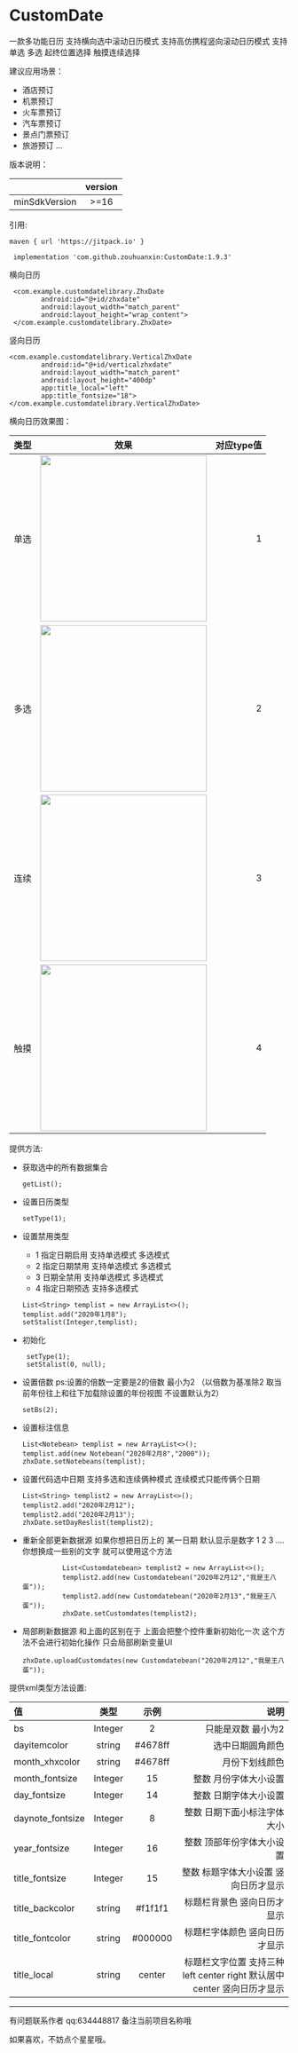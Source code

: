# CustomDate
一款多功能日历 支持横向选中滚动日历模式 支持高仿携程竖向滚动日历模式 支持单选 多选 起终位置选择 触摸连续选择

建议应用场景：
- 酒店预订
- 机票预订
- 火车票预订
- 汽车票预订
- 景点门票预订
- 旅游预订
...

版本说明：

||version|
|:-|:-:|
|minSdkVersion|>=16|

引用:
```
maven { url 'https://jitpack.io' }
```

```
 implementation 'com.github.zouhuanxin:CustomDate:1.9.3'
```
横向日历
```
 <com.example.customdatelibrary.ZhxDate
        android:id="@+id/zhxdate"
        android:layout_width="match_parent"
        android:layout_height="wrap_content">
 </com.example.customdatelibrary.ZhxDate>
```
竖向日历
```
<com.example.customdatelibrary.VerticalZhxDate
        android:id="@+id/verticalzhxdate"
        android:layout_width="match_parent"
        android:layout_height="400dp"
        app:title_local="left"
        app:title_fontsize="18">
</com.example.customdatelibrary.VerticalZhxDate>
```

横向日历效果图：

|类型|效果|对应type值|
|:-|:-:|-:|
|单选|<img src="http://zhx02.xiaoxingxing.online/2020/02/02/2c2a6c93407eccb2804300ad28c7eedf.jpg" height="300" />|1|
|多选|<img src="http://zhx02.xiaoxingxing.online/2020/02/02/459a1f394079a4d9807380604ce3d35d.jpg" height="300" />|2|
|连续|<img src="http://zhx02.xiaoxingxing.online/2020/02/02/9985cfd3407b4222803d59fd5f9b2fb9.jpg" height="300" />|3|
|触摸|<img src="http://zhx02.xiaoxingxing.online/2020/02/02/f539b8da40fd901a8015322bd4763135.jpg" height="300" />|4|

提供方法:

- 获取选中的所有数据集合
  ```
  getList();
  ```
- 设置日历类型
  ```
  setType(1);
  ```
- 设置禁用类型

  - 1 指定日期启用 支持单选模式 多选模式
  - 2 指定日期禁用 支持单选模式 多选模式
  - 3 日期全禁用 支持单选模式 多选模式
  - 4 指定日期预选 支持多选模式
  ```
  List<String> templist = new ArrayList<>();
  templist.add("2020年1月8");
  setStalist(Integer,templist);
  ```
- 初始化
  ```
   setType(1);
   setStalist(0, null);
  ```
- 设置倍数
  ps:设置的倍数一定要是2的倍数 最小为2 （以倍数为基准除2 取当前年份往上和往下加载除设置的年份视图 不设置默认为2）
  ```
  setBs(2);
  ```
- 设置标注信息
  ```
  List<Notebean> templist = new ArrayList<>();
  templist.add(new Notebean("2020年2月8","2000"));
  zhxDate.setNotebeans(templist);
  ```
- 设置代码选中日期 支持多选和连续俩种模式  连续模式只能传俩个日期
  ```
  List<String> templist2 = new ArrayList<>();
  templist2.add("2020年2月12");
  templist2.add("2020年2月13");
  zhxDate.setDayReslist(templist2);
  ```
- 重新全部更新数据源
  如果你想把日历上的 某一日期 默认显示是数字 1 2 3 .... 你想换成一些别的文字 就可以使用这个方法
  ```
            List<Customdatebean> templist2 = new ArrayList<>();
            templist2.add(new Customdatebean("2020年2月12","我是王八蛋"));
            templist2.add(new Customdatebean("2020年2月13","我是王八蛋"));
            zhxDate.setCustomdates(templist2);
  ```
- 局部刷新数据源
  和上面的区别在于 上面会把整个控件重新初始化一次 这个方法不会进行初始化操作 只会局部刷新变量UI
  ```
  zhxDate.uploadCustomdates(new Customdatebean("2020年2月12","我是王八蛋"));
  ```

提供xml类型方法设置:

|值|类型|示例|说明|
|:-|:-:|:-:|-:|
|bs|Integer|2|只能是双数 最小为2|
|dayitemcolor|string|#4678ff|选中日期圆角颜色|
|month_xhxcolor|string|#4678ff|月份下划线颜色|
|month_fontsize|Integer|15|整数 月份字体大小设置|
|day_fontsize|Integer|14|整数 日期字体大小设置|
|daynote_fontsize|Integer|8|整数 日期下面小标注字体大小|
|year_fontsize|Integer|16|整数 顶部年份字体大小设置|
|title_fontsize|Integer|15|整数 标题字体大小设置 竖向日历才显示|
|title_backcolor|string|#f1f1f1|标题栏背景色 竖向日历才显示|
|title_fontcolor|string|#000000|标题栏字体颜色 竖向日历才显示|
|title_local|string|center|标题栏文字位置 支持三种 left center right  默认居中center  竖向日历才显示|

---
有问题联系作者 qq:634448817 备注当前项目名称哦

如果喜欢，不妨点个星星哦。


